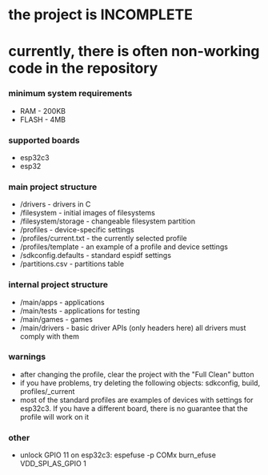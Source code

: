 # the project is INCOMPLETE
# currently, there is often non-working code in the repository

### minimum system requirements
* RAM    - 200KB
* FLASH  - 4MB

### supported boards
* esp32c3
* esp32

### main project structure
* /drivers               - drivers in C
* /filesystem            - initial images of filesystems
* /filesystem/storage    - changeable filesystem partition
* /profiles              - device-specific settings
* /profiles/current.txt  - the currently selected profile
* /profiles/template     - an example of a profile and device settings
* /sdkconfig.defaults    - standard espidf settings
* /partitions.csv        - partitions table

### internal project structure
* /main/apps             - applications
* /main/tests            - applications for testing
* /main/games            - games
* /main/drivers          - basic driver APIs (only headers here) all drivers must comply with them

### warnings
* after changing the profile, clear the project with the "Full Clean" button
* if you have problems, try deleting the following objects: sdkconfig, build, profiles/_current
* most of the standard profiles are examples of devices with settings for esp32c3. If you have a different board, there is no guarantee that the profile will work on it

### other
* unlock GPIO 11 on esp32c3: espefuse -p COMx burn_efuse VDD_SPI_AS_GPIO 1